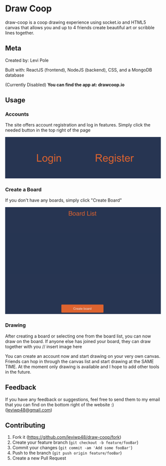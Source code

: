 # Draw Coop
draw-coop is a coop drawing experience using socket.io and HTML5 canvas that allows you and up to 4 friends create beautiful art or scribble lines together.

## Meta
Created by: Levi Pole

Built with:  ReactJS (frontend), NodeJS (backend), CSS, and a MongoDB database

(Currently Disabled)
**You can find the app at: drawcoop.io**

## Usage
### Accounts
The site offers account registration and log in features. Simply click the needed button in the top right of the page

![alt text](acct-btns.png "acct-btns")

### Create a Board 
If you don't have any boards, simply click "Create Board" 

![alt text](create-board.png "create-board")

### Drawing 
After creating a board or selecting one from the board list, you can now draw on the board. If anyone else has joined your board, they can draw together with you
// insert image here 

You can create an account now and start drawing on your very own canvas. Friends can hop in through the canvas list and start drawing at the SAME TIME. At the moment only drawing is available and I hope to add other tools in the future.

## Feedback
If you have any feedback or suggestions, feel free to send them to my email that you can find on the bottom right of the website :) (leviwp48@gmail.com)

## Contributing

1. Fork it (<https://github.com/leviwp48/draw-coop/fork>)
2. Create your feature branch (`git checkout -b feature/fooBar`)
3. Commit your changes (`git commit -am 'Add some fooBar'`)
4. Push to the branch (`git push origin feature/fooBar`)
5. Create a new Pull Request

